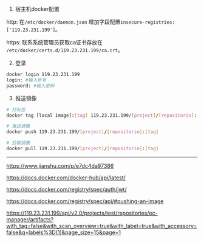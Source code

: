 1. 宿主机docker配置

http:  在`/etc/docker/daemon.json` 增加字段配置`insecure-registries:['119.23.231.199']`。

https: 联系系统管理员获取ca证书存放在 `/etc/docker/certs.d/119.23.231.199/ca.crt`。

2. 登录

```sh
docker login 119.23.231.199
login: #输入账号
password: #输入密码
```

3. 推送镜像

```sh
# 打标签
docker tag [local image]:[tag] 119.23.231.199/[project]/[repositorie]:[tag]

# 推送镜像
docker push 119.23.231.199/[project]/[repositorie]:[tag]

# 拉取镜像
docker pull 119.23.231.199/[project]/[repositorie]:[tag]
```

----

https://www.jianshu.com/p/e7dc4da97386

https://docs.docker.com/docker-hub/api/latest/

https://docs.docker.com/registry/spec/auth/jwt/

https://docs.docker.com/registry/spec/api/#pushing-an-image

https://119.23.231.199/api/v2.0/projects/test/repositories/ec-manager/artifacts?with_tag=false&with_scan_overview=true&with_label=true&with_accessory=false&q=labels%3D(1)&page_size=15&page=1